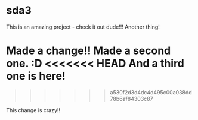 
# sda3
This is an amazing project - check it out dude!!!
Another thing!


Made a change!!
Made a second one. :D
<<<<<<< HEAD
And a third one is here!
=======
>>>>>>> a530f2d3d4dc4d495c00a038dd78b6af84303c87

This change is crazy!!
